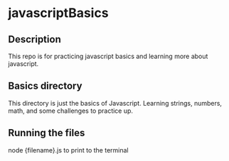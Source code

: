 # javascriptBasics

## Description
This repo is for practicing javascript basics and learning more about javascript.

## Basics directory
This directory is just the basics of Javascript. Learning strings, numbers, math, and some challenges to practice up.

## Running the files
node {filename}.js to print to the terminal
